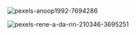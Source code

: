 ![pexels-anoop1992-7694286](https://github.com/user-attachments/assets/d9e75ee2-5c04-4ef8-81fb-b811a904878d)

![pexels-rene-a-da-rin-210346-3695251](https://github.com/user-attachments/assets/c7755b1d-8129-4755-a6da-99001b9c1cad)
